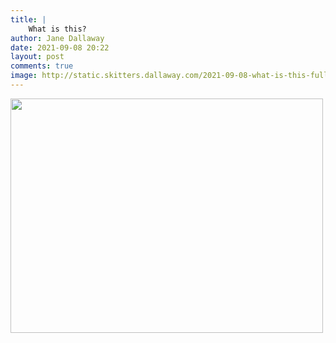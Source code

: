 ```yaml
---
title: |
    What is this?
author: Jane Dallaway
date: 2021-09-08 20:22
layout: post
comments: true
image: http://static.skitters.dallaway.com/2021-09-08-what-is-this-fullsize-0.jpeg
---
```




<a href="http://static.skitters.dallaway.com/2021-09-08-what-is-this-fullsize-0.jpeg"><img src="http://static.skitters.dallaway.com/2021-09-08-what-is-this-thumb-0.jpeg" width="500" height="375"></a>

